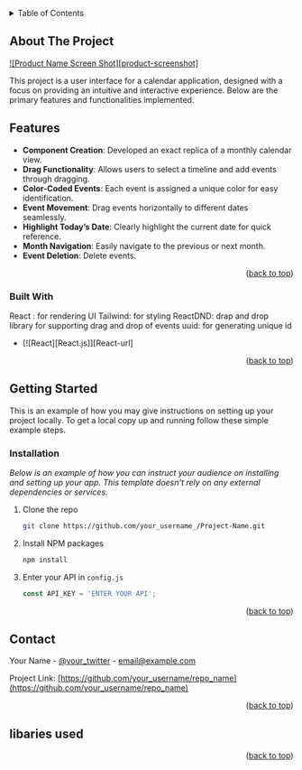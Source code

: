 

<a id="readme-top"></a>

<!-- TABLE OF CONTENTS -->
<details>
  <summary>Table of Contents</summary>
  <ol>
    <li>
      <a href="#about-the-project">About The Project</a>
      <ul>
        <li><a href="#built-with">Built With</a></li>
      </ul>
    </li>
    <li>
      <a href="#getting-started">Getting Started</a>
      <ul>
        <li><a href="#installation">Installation</a></li>
      </ul>
    </li>
    <li><a href="#contact">Contact</a></li>
  </ol>
</details>



<!-- ABOUT THE PROJECT -->
## About The Project

[![Product Name Screen Shot][product-screenshot]](https://example.com)


This project is a user interface for a calendar application, designed with a focus on providing an intuitive and interactive experience. Below are the primary features and functionalities implemented.

## Features

- **Component Creation**: Developed an exact replica of a monthly calendar view.
- **Drag Functionality**: Allows users to select a timeline and add events through dragging.
- **Color-Coded Events**: Each event is assigned a unique color for easy identification.
- **Event Movement**: Drag events horizontally to different dates seamlessly.
- **Highlight Today’s Date**: Clearly highlight the current date for quick reference.
- **Month Navigation**: Easily navigate to the previous or next month.
- **Event Deletion**: Delete events.

<p align="right">(<a href="#readme-top">back to top</a>)</p>



### Built With
React : for rendering UI
Tailwind: for styling
ReactDND: drap and drop library for supporting drag and drop of events
uuid: for generating unique id


* [![React][React.js]][React-url]

<p align="right">(<a href="#readme-top">back to top</a>)</p>



<!-- GETTING STARTED -->
## Getting Started

This is an example of how you may give instructions on setting up your project locally.
To get a local copy up and running follow these simple example steps.


### Installation

_Below is an example of how you can instruct your audience on installing and setting up your app. This template doesn't rely on any external dependencies or services._


1. Clone the repo
   ```sh
   git clone https://github.com/your_username_/Project-Name.git
   ```
2. Install NPM packages
   ```sh
   npm install
   ```
3. Enter your API in `config.js`
   ```js
   const API_KEY = 'ENTER YOUR API';
   ```

<p align="right">(<a href="#readme-top">back to top</a>)</p>


<!-- CONTACT -->
## Contact

Your Name - [@your_twitter](https://twitter.com/your_username) - email@example.com

Project Link: [https://github.com/your_username/repo_name](https://github.com/your_username/repo_name)

<p align="right">(<a href="#readme-top">back to top</a>)</p>  

## libaries used



<p align="right">(<a href="#readme-top">back to top</a>)</p>



